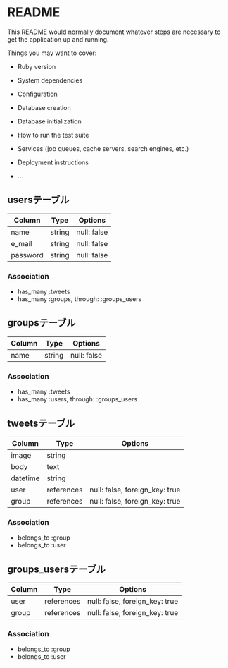 # README

This README would normally document whatever steps are necessary to get the
application up and running.

Things you may want to cover:

* Ruby version

* System dependencies

* Configuration

* Database creation

* Database initialization

* How to run the test suite

* Services (job queues, cache servers, search engines, etc.)

* Deployment instructions

* ...
## usersテーブル

|Column|Type|Options|
|------|----|-------|
|name|string|null: false|
|e_mail|string|null: false|
|password|string|null: false|

### Association
- has_many :tweets
- has_many  :groups,  through:  :groups_users

## groupsテーブル

|Column|Type|Options|
|------|----|-------|
|name|string|null: false|

### Association
- has_many :tweets
- has_many  :users,  through:  :groups_users

## tweetsテーブル

|Column|Type|Options|
|------|----|-------|
|image|string|
|body|text|
|datetime|string|
|user|references|null: false, foreign_key: true|
|group|references|null: false, foreign_key: true|

### Association
- belongs_to :group
- belongs_to :user

## groups_usersテーブル

|Column|Type|Options|
|------|----|-------|
|user|references|null: false, foreign_key: true|
|group|references|null: false, foreign_key: true|

### Association
- belongs_to :group
- belongs_to :user
